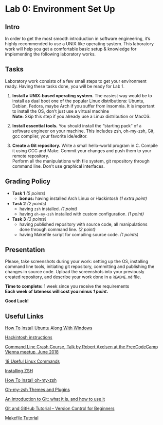 # Lab 0: Environment Set Up

## Intro

In order to get the most smooth introduction in software engineering, it’s highly recommended to use a UNIX-like operating system. This laboratory work will help you get a comfortable basic setup & knowledge for implementing the following laboratory works.

## Tasks

Laboratory work consists of a few small steps to get your environment ready. Having these tasks done, you will be ready for Lab 1.

1. **Install a UNIX-based operating system.** The easiest way would be to install as dual boot one of the popular Linux distributions: Ubuntu, Debian, Fedora, maybe Arch if you suffer from insomnia.
It is important to install the OS, don't just use a virtual machine \
**Note:** Skip this step if you already use a Linux distribution or MacOS.

2. **Install essential tools.** You should install the “starting pack” of a software engineer on your machine. This includes zsh, oh-my-zsh, Git, gcc compiler, your favorite ide/editor.

3. **Create a Git repository.** Write a small hello-world program in C. Compile it using GCC and Make. Commit your changes and push them to your remote repository. \
Perform all the manipulations with file system, git repository through command line. Don't use graphical interfaces.

## Grading Policy

* **Task 1** *(5 points)*
    * **bonus:** having installed Arch Linux or Hackintosh *(1 extra point)*
* **Task 2** *(2 points)*
    * having `zsh` installed. *(1 point)*
    * having `oh-my-zsh` installed with custom configuration. *(1 point)*
* **Task 3** *(3 points)*
    * having published repository with source code, all manipulations done through command line. *(2 point)*
    * having Makefile script for compiling source code. *(1 points)*

## Presentation

Please, take screenshots during your work: setting up the OS, installing command line tools, initiating git repository, committing and publishing the changes in source code. Upload the screenshots into your previously created repository, and describe your work done in a `README.md` file.

**Time to complete:** 1 week since you receive the requirements \
**Each week of lateness will cost you minus *1 point*.**

**Good Luck!**

## Useful Links

[How To Install Ubuntu Along With Windows](https://itsfoss.com/install-ubuntu-dual-boot-mode-windows/)

[Hackintosh instructions](https://hackintosh.com)

[Command Line Crash Course, Talk by Robert Axelsen at the FreeCodeCamp Vienna meetup, June 2018](https://www.youtube.com/watch?v=yz7nYlnXLfE)

[18 Useful Linux Commands](https://www.youtube.com/watch?v=AVXYq8aL47Q)

[Installing ZSH](https://github.com/ohmyzsh/ohmyzsh/wiki/Installing-ZSH)

[How To Install oh-my-zsh](https://www.youtube.com/watch?v=Tz4kScOIOW0)

[Oh-my-zsh Themes and Plugins](https://www.youtube.com/watch?v=csJV1exZAjA)

[An introduction to Git: what it is, and how to use it](https://www.freecodecamp.org/news/what-is-git-and-how-to-use-it-c341b049ae61/)

[Git and GitHub Tutorial – Version Control for Beginners](https://www.freecodecamp.org/news/git-and-github-for-beginners/)

[Makefile Tutorial](https://makefiletutorial.com) 
